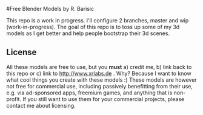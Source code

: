 #Free Blender Models by R. Barisic

This repo is a work in progress. I'll configure 2 branches, master and wip (work-in-progress).
The goal of this repo is to toss up some of my 3d models as I get better and help people bootstrap their 3d scenes.

## License

All these models are free to use, but you **must** a) credit me, b) link back to this repo or c) link to http://www.xrlabs.de . Why? Because I want to know what cool things you create with these models :)
These models are however not free for commercial use, including passively benefitting from their use, e.g. via ad-sponsored apps, freemium games, and anything that is non-profit. If you still want to use them for your commercial projects, please contact me about licensing.

